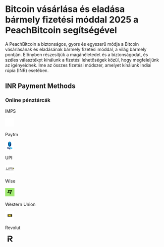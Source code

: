 <body class="payment-methods-page">

# Bitcoin vásárlása és eladása bármely fizetési móddal 2025 a PeachBitcoin segítségével

A PeachBitcoin a biztonságos, gyors és egyszerű módja a Bitcoin vásárlásának és eladásának bármely fizetési móddal, a világ bármely pontján. Előnyben részesítjük a magánéletedet és a biztonságodat, és széles választékot kínálunk a fizetési lehetőségek közül, hogy megfeleljünk az igényeidnek. Íme az összes fizetési módszer, amelyet kínálunk Indiai rúpia (INR) esetében.

## INR Payment Methods

### Online pénztárcák

<div class="payment-grid">
    <div class="payment-grid-item">
        <p>IMPS</p> 
        <img src="/img/faq/logoimg/blank.png" width="30px" height="27px" alt="Bitcoin vásárlása ezzel: IMPS, Bitcoin eladása ezzel: IMPS">
    </div>
    <div class="payment-grid-item">
        <p>Paytm</p> 
        <img src="/img/faq/logoimg/paytm.png" width="30px" height="27px" alt="Bitcoin vásárlása ezzel: Paytm, Bitcoin eladása ezzel: Paytm">
    </div>
    <div class="payment-grid-item">
        <p>UPI</p> 
        <img src="/img/faq/logoimg/upi.png" width="30px" height="27px" alt="Bitcoin vásárlása ezzel: UPI, Bitcoin eladása ezzel: UPI">
    </div>
    <div class="payment-grid-item">
        <p>Wise</p> 
        <img src="/img/faq/logoimg/wise.png" width="30px" height="27px" alt="Bitcoin vásárlása ezzel: Wise, Bitcoin eladása ezzel: Wise">
    </div>
    <div class="payment-grid-item">
        <p>Western Union</p> 
        <img src="/img/faq/logoimg/westernunion.png" width="30px" height="27px" alt="Bitcoin vásárlása ezzel: Western Union, Bitcoin eladása ezzel: Western Union">
    </div>
        <div class="payment-grid-item">
        <p>Revolut</p> 
        <img src="/img/faq/logoimg/revolut.png" width="30px" height="27px" alt="Bitcoin vásárlása ezzel: Revolut, Bitcoin eladása ezzel: Revolut">
    </div>
</div>

</body>
